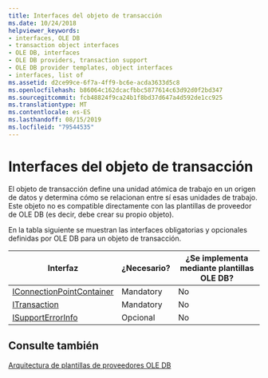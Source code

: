 ```yaml
---
title: Interfaces del objeto de transacción
ms.date: 10/24/2018
helpviewer_keywords:
- interfaces, OLE DB
- transaction object interfaces
- OLE DB, interfaces
- OLE DB providers, transaction support
- OLE DB provider templates, object interfaces
- interfaces, list of
ms.assetid: d2ce99ce-6f7a-4ff9-bc6e-acda3633d5c8
ms.openlocfilehash: b86064c162dcacfbbc5877614c63d92d0f2bd347
ms.sourcegitcommit: fcb48824f9ca24b1f8bd37d647a4d592de1cc925
ms.translationtype: MT
ms.contentlocale: es-ES
ms.lasthandoff: 08/15/2019
ms.locfileid: "79544535"
---
```

# <a name="transaction-object-interfaces"></a>Interfaces del objeto de transacción

El objeto de transacción define una unidad atómica de trabajo en un origen de datos y determina cómo se relacionan entre sí esas unidades de trabajo. Este objeto no es compatible directamente con las plantillas de proveedor de OLE DB (es decir, debe crear su propio objeto).

En la tabla siguiente se muestran las interfaces obligatorias y opcionales definidas por OLE DB para un objeto de transacción.

|Interfaz|¿Necesario?|¿Se implementa mediante plantillas OLE DB?|
|---------------|---------------|--------------------------------------|
|[IConnectionPointContainer](/windows/win32/api/ocidl/nn-ocidl-iconnectionpointcontainer)|Mandatory|No|
|[ITransaction](/previous-versions/windows/desktop/ms723053(v=vs.85))|Mandatory|No|
|[ISupportErrorInfo](/previous-versions/windows/desktop/ms715816(v=vs.85))|Opcional|No|

## <a name="see-also"></a>Consulte también

[Arquitectura de plantillas de proveedores OLE DB](../../data/oledb/ole-db-provider-template-architecture.md)<br/>
